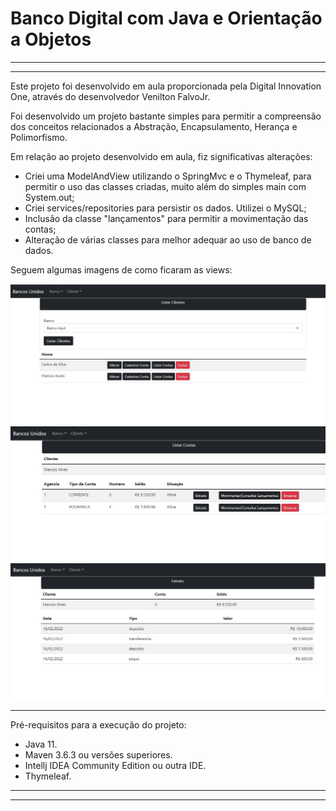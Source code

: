 <h1> Banco Digital com Java e Orientação a Objetos </h1>

<hr>
<hr>

Este projeto foi desenvolvido em aula proporcionada pela Digital Innovation One, através do desenvolvedor
Venilton FalvoJr.

Foi desenvolvido um projeto bastante simples para permitir a compreensão dos conceitos relacionados a Abstração, Encapsulamento, Herança e Polimorfismo.

Em relação ao projeto desenvolvido em aula, fiz significativas alterações:

- Criei uma ModelAndView utilizando o SpringMvc e o Thymeleaf, para permitir o uso das classes criadas, muito além do simples main com System.out;
- Criei services/repositories para persistir os dados. Utilizei o MySQL;
- Inclusão da classe "lançamentos" para permitir a movimentação das contas;
- Alteração de várias classes para melhor adequar ao uso de banco de dados.

Seguem algumas imagens de como ficaram as views:

![Screenshot](tela1.jpg)
![Screenshot](tela2.jpg)
![Screenshot](tela3.jpg)


<hr>

Pré-requisitos para a execução do projeto:

- Java 11.
- Maven 3.6.3 ou versões superiores.
- Intellj IDEA Community Edition ou outra IDE.
- Thymeleaf.

<hr>
<hr>